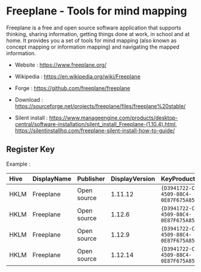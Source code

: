 # Freeplane - Tools for mind mapping

Freeplane is a free and open source software application that supports thinking,
sharing information, getting things done at work, in school and at home.
It provides you a set of tools for mind mapping (also known as concept
mapping or information mapping) and navigating the mapped information.

* Website : https://www.freeplane.org/
* Wikipedia : https://en.wikipedia.org/wiki/Freeplane
* Forge : https://github.com/freeplane/freeplane

* Download : https://sourceforge.net/projects/freeplane/files/freeplane%20stable/
* Silent install : https://www.manageengine.com/products/desktop-central/software-installation/silent_install_Freeplane-(1.10.4).html,
  https://silentinstallhq.com/freeplane-silent-install-how-to-guide/


## Register Key

Example :

 | Hive | DisplayName | Publisher | DisplayVersion | KeyProduct | UninstallExe |
 |:---- |:----------- |:--------- |:-------------- |:---------- |:------------ |
 | HKLM | Freeplane | Open source | 1.11.12 | `{D3941722-C4DD-4509-88C4-0E87F675A859}_is1` | `"C:\Program Files\Freeplane\unins000.exe"` |
 | HKLM | Freeplane | Open source | 1.12.6  | `{D3941722-C4DD-4509-88C4-0E87F675A859}_is1` | `"C:\Program Files\Freeplane\unins000.exe"` |
 | HKLM | Freeplane | Open source | 1.12.9  | `{D3941722-C4DD-4509-88C4-0E87F675A859}_is1` | `"C:\Program Files\Freeplane\unins000.exe"` |
 | HKLM | Freeplane | Open source | 1.12.14 | `{D3941722-C4DD-4509-88C4-0E87F675A859}_is1` | `"C:\Program Files\Freeplane\unins000.exe"` |
